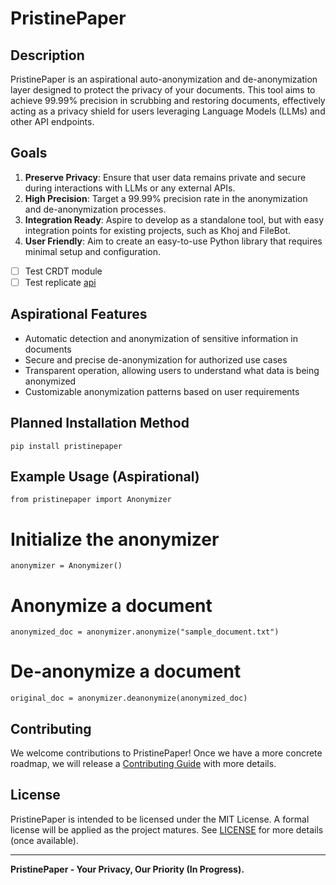 # PristinePaper

## Description
PristinePaper is an aspirational auto-anonymization and de-anonymization layer designed to protect the privacy of your documents. This tool aims to achieve 99.99% precision in scrubbing and restoring documents, effectively acting as a privacy shield for users leveraging Language Models (LLMs) and other API endpoints.

## Goals
1. **Preserve Privacy**: Ensure that user data remains private and secure during interactions with LLMs or any external APIs.
2. **High Precision**: Target a 99.99% precision rate in the anonymization and de-anonymization processes.
3. **Integration Ready**: Aspire to develop as a standalone tool, but with easy integration points for existing projects, such as Khoj and FileBot.
4. **User Friendly**: Aim to create an easy-to-use Python library that requires minimal setup and configuration.

- [ ] Test CRDT module
- [ ] Test replicate [api](https://replicate.com/replicate/llama-2-70b-chat/api)

## Aspirational Features
- Automatic detection and anonymization of sensitive information in documents
- Secure and precise de-anonymization for authorized use cases
- Transparent operation, allowing users to understand what data is being anonymized
- Customizable anonymization patterns based on user requirements

## Planned Installation Method
```
pip install pristinepaper
```

## Example Usage (Aspirational)
```
from pristinepaper import Anonymizer
```

# Initialize the anonymizer
```
anonymizer = Anonymizer()
```

# Anonymize a document
```
anonymized_doc = anonymizer.anonymize("sample_document.txt")
```

# De-anonymize a document
```
original_doc = anonymizer.deanonymize(anonymized_doc)
```

## Contributing
We welcome contributions to PristinePaper! Once we have a more concrete roadmap, we will release a [Contributing Guide](CONTRIBUTING.md) with more details.

## License
PristinePaper is intended to be licensed under the MIT License. A formal license will be applied as the project matures. See [LICENSE](LICENSE.md) for more details (once available).

---

**PristinePaper - Your Privacy, Our Priority (In Progress).**

